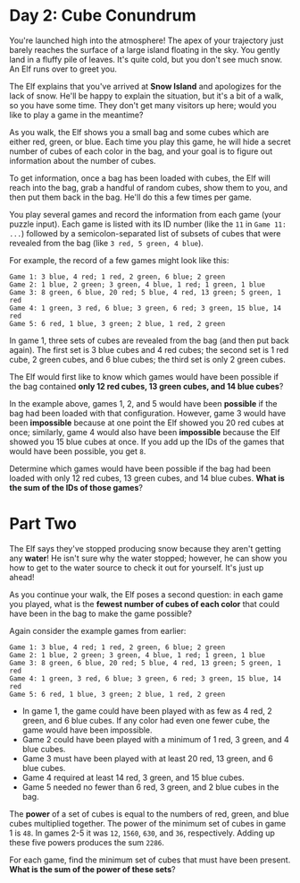 # Day 2: Cube Conundrum
You're launched high into the atmosphere! The apex of your trajectory just barely reaches the surface of a large island 
floating in the sky. You gently land in a fluffy pile of leaves. It's quite cold, but you don't see much snow. An Elf 
runs over to greet you.

The Elf explains that you've arrived at **Snow Island** and apologizes for the lack of snow. He'll be happy to explain 
the situation, but it's a bit of a walk, so you have some time. They don't get many visitors up here; would you like to 
play a game in the meantime?

As you walk, the Elf shows you a small bag and some cubes which are either red, green, or blue. Each time you play this 
game, he will hide a secret number of cubes of each color in the bag, and your goal is to figure out information about 
the number of cubes.

To get information, once a bag has been loaded with cubes, the Elf will reach into the bag, grab a handful of random 
cubes, show them to you, and then put them back in the bag. He'll do this a few times per game.

You play several games and record the information from each game (your puzzle input). Each game is listed with its ID 
number (like the `11` in `Game 11: ...`) followed by a semicolon-separated list of subsets of cubes that were revealed 
from the bag (like `3 red, 5 green, 4 blue`).

For example, the record of a few games might look like this:
```
Game 1: 3 blue, 4 red; 1 red, 2 green, 6 blue; 2 green
Game 2: 1 blue, 2 green; 3 green, 4 blue, 1 red; 1 green, 1 blue
Game 3: 8 green, 6 blue, 20 red; 5 blue, 4 red, 13 green; 5 green, 1 red
Game 4: 1 green, 3 red, 6 blue; 3 green, 6 red; 3 green, 15 blue, 14 red
Game 5: 6 red, 1 blue, 3 green; 2 blue, 1 red, 2 green
```
In game 1, three sets of cubes are revealed from the bag (and then put back again). The first set is 3 blue cubes and 4 
red cubes; the second set is 1 red cube, 2 green cubes, and 6 blue cubes; the third set is only 2 green cubes.

The Elf would first like to know which games would have been possible if the bag contained **only 12 red cubes, 13 
green cubes, and 14 blue cubes**?

In the example above, games 1, 2, and 5 would have been **possible** if the bag had been loaded with that configuration. 
However, game 3 would have been **impossible** because at one point the Elf showed you 20 red cubes at once; similarly, 
game 4 would also have been **impossible** because the Elf showed you 15 blue cubes at once. If you add up the IDs of 
the games that would have been possible, you get `8`.

Determine which games would have been possible if the bag had been loaded with only 12 red cubes, 13 green cubes, and 
14 blue cubes. **What is the sum of the IDs of those games**?

# Part Two
The Elf says they've stopped producing snow because they aren't getting any **water**! He isn't sure why the water 
stopped; however, he can show you how to get to the water source to check it out for yourself. It's just up ahead!

As you continue your walk, the Elf poses a second question: in each game you played, what is the **fewest number of 
cubes of each color** that could have been in the bag to make the game possible?

Again consider the example games from earlier:
```
Game 1: 3 blue, 4 red; 1 red, 2 green, 6 blue; 2 green
Game 2: 1 blue, 2 green; 3 green, 4 blue, 1 red; 1 green, 1 blue
Game 3: 8 green, 6 blue, 20 red; 5 blue, 4 red, 13 green; 5 green, 1 red
Game 4: 1 green, 3 red, 6 blue; 3 green, 6 red; 3 green, 15 blue, 14 red
Game 5: 6 red, 1 blue, 3 green; 2 blue, 1 red, 2 green
```
* In game 1, the game could have been played with as few as 4 red, 2 green, and 6 blue cubes. If any color had even one 
fewer cube, the game would have been impossible.
* Game 2 could have been played with a minimum of 1 red, 3 green, and 4 blue cubes.
* Game 3 must have been played with at least 20 red, 13 green, and 6 blue cubes.
* Game 4 required at least 14 red, 3 green, and 15 blue cubes.
* Game 5 needed no fewer than 6 red, 3 green, and 2 blue cubes in the bag.

The **power** of a set of cubes is equal to the numbers of red, green, and blue cubes multiplied together. The power of 
the minimum set of cubes in game 1 is `48`. In games 2-5 it was `12`, `1560`, `630`, and `36`, respectively. Adding up 
these five powers produces the sum `2286`.

For each game, find the minimum set of cubes that must have been present. **What is the sum of the power of these 
sets**?
